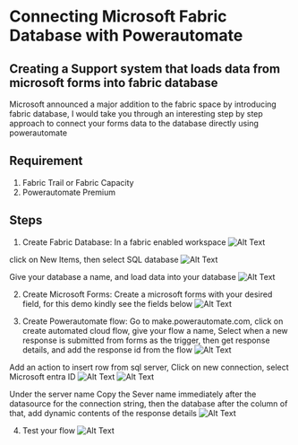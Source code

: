 # Connecting Microsoft Fabric Database with Powerautomate
## Creating a Support system that loads data from microsoft forms into fabric database
Microsoft announced a major addition to the fabric space by introducing fabric database, I would take you through an interesting step by step approach to connect your forms data to the database directly using powerautomate
## Requirement
1. Fabric Trail or Fabric Capacity
2. Powerautomate Premium
   
## Steps
1. Create Fabric Database:
In a fabric enabled workspace
![Alt Text](Assets/Fabric_Enabled_Workspace.png)

click on New Items, then select SQL database
![Alt Text](Assets/sql_db.png)

Give your database a name, and load data into your database
![Alt Text](Assets/db_interface.png)

2. Create Microsoft Forms:
Create a microsoft forms with your desired field, for this demo kindly see the fields below
![Alt Text](Assets/PA_Forms.png)


3. Create Powerautomate flow:
Go to make.powerautomate.com, click on create automated cloud flow, give your flow a name,
Select when a new response is submitted from forms as the trigger, then get response details, and add the response id from the flow
![Alt Text](Assets/response_details.png)

Add an action to insert row from sql server, Click on new connection, select Microsoft entra ID
![Alt Text](Assets/New_connection.png)
![Alt Text](Assets/Insert_Row_Flow.png)

Under the server name Copy the Sever name immediately after the datasource for the connection string, then the database after the column of that, add dynamic contents of the response details
![Alt Text](Assets/Connection_String.png)

4. Test your flow
![Alt Text](Assets/flow_snapshot.png)









